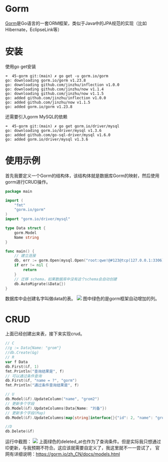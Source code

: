 # Gorm
[Gorm](https://gorm.io/zh_CN/)是Go语言的一套ORM框架，类似于Java中的JPA规范的实现（比如Hibernate，EclipseLink等）
# 安装
使用go get安装
```shell
➜  45-gorm git:(main) ✗ go get -u gorm.io/gorm
go: downloading gorm.io/gorm v1.23.8
go: downloading github.com/jinzhu/inflection v1.0.0
go: downloading github.com/jinzhu/now v1.1.4
go: downloading github.com/jinzhu/now v1.1.5
go: added github.com/jinzhu/inflection v1.0.0
go: added github.com/jinzhu/now v1.1.5
go: added gorm.io/gorm v1.23.8
```
还需要引入gorm MySQL的依赖
```shell
➜  45-gorm git:(main) ✗ go get gorm.io/driver/mysql
go: downloading gorm.io/driver/mysql v1.3.6
go: added github.com/go-sql-driver/mysql v1.6.0
go: added gorm.io/driver/mysql v1.3.6
```
# 使用示例
首先我要定义一个Gorm的结构体，该结构体就是数据库Gorm的映射，然后使用gorm进行CRUD操作。
```go
package main

import (
	"fmt"
	"gorm.io/gorm"
)
import "gorm.io/driver/mysql"

type Data struct {
	gorm.Model
	Name string
}

func main() {
	// 建立连接
	db, err := gorm.Open(mysql.Open("root:qwe!@#123@tcp(127.0.0.1:3306)/go-tutorial?charset=utf8mb4&charset=utf8&parseTime=true"), &gorm.Config{})
	if err != nil {
		return
	}
	// 迁移 schema，如果数据库中没有这个schema会自动创建
	db.AutoMigrate(&Data{})
}

```
数据库中会创建名字叫做data的表。
![](https://itlab1024-1256529903.cos.ap-beijing.myqcloud.com/202208221408304.png)
图中绿色的是gorm框架自动增加的列。
# CRUD
上面已经创建出来表，接下来实现crud。
```go
// C
//g := Data{Name: "grom"}
//db.Create(&g)
// R
var f Data
db.First(&f, 1)
fmt.Println("查询结果是", f)
// 可以通过条件查询
db.First(&f, "name = ?", "gorm")
fmt.Println("通过条件查询结果是", f)

// U
db.Model(&f).UpdateColumn("name", "grom2")
// 更新多个字段
db.Model(&f).UpdateColumns(Data{Name: "刘备"})
// 更新多个字段(Map)
db.Model(&f).UpdateColumns(map[string]interface{}{"id": 2, "name": "grom3"})

//D
db.Delete(&f)
```
运行中截图：
![](https://itlab1024-1256529903.cos.ap-beijing.myqcloud.com/202208221409150.png)
上面绿色的deleted_at也作为了查询条件。但是实际我只想通过ID更新，与我预期不符合。这应该就需要自定义了，我这里就不一一尝试了，
官网有详细说明：https://gorm.io/zh_CN/docs/models.html

